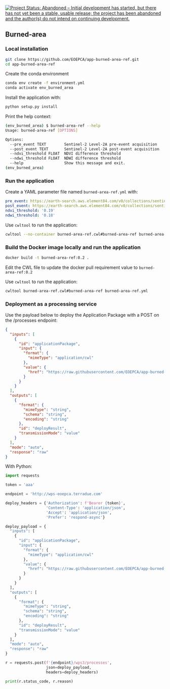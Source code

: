 [![Project Status: Abandoned – Initial development has started, but there has not yet been a stable, usable release; the project has been abandoned and the author(s) do not intend on continuing development.](https://www.repostatus.org/badges/latest/abandoned.svg)](https://www.repostatus.org/#abandoned)


## Burned-area

### Local installation

```bash
git clone https://github.com/EOEPCA/app-burned-area-ref.git
cd app-burned-area-ref
```

Create the conda environment

```bash
conda env create -f environment.yml
conda activate env_burned_area
```

Install the application with:

```bash
python setup.py install
```
 
Print the help context:

```bash
(env_burned_area) $ burned-area-ref --help
Usage: burned-area-ref [OPTIONS]

Options:
  --pre_event TEXT        Sentinel-2 Level-2A pre-event acquisition
  --post_event TEXT       Sentinel-2 Level-2A post-event acquisition
  --ndvi_threshold FLOAT  NDVI difference threshold
  --ndwi_threshold FLOAT  NDWI difference threshold
  --help                  Show this message and exit.
(env_burned_area)
```

### Run the application 

Create a YAML parameter file named `burned-area-ref.yml` with:

```yaml
pre_event: https://earth-search.aws.element84.com/v0/collections/sentinel-s2-l2a-cogs/items/S2B_36RTT_20191205_0_L2A
post_event: https://earth-search.aws.element84.com/v0/collections/sentinel-s2-l2a-cogs/items/S2B_36RTT_20191215_0_L2A
ndvi_threshold: '0.19'
ndwi_threshold: '0.18'
```

Use `cwltool` to run the application:

```bash
cwltool --no-container burned-area-ref.cwl#burned-area-ref burned-area-ref.yml
```

### Build the Docker image locally and run the application

```bash
docker build -t burned-area-ref:0.2 .
```

Edit the CWL file to update the docker pull requirement value to `burned-area-ref:0.2`

Use `cwltool` to run the application:

```bash
cwltool burned-area-ref.cwl#burned-area-ref burned-area-ref.yml
```

### Deployment as a processing service

Use the payload below to deploy the Application Package with a POST on the /processes endpoint:

```json
{
  "inputs": [
    {
      "id": "applicationPackage",
      "input": {
        "format": {
          "mimeType": "application/cwl"
        },
        "value": {
          "href": "https://raw.githubusercontent.com/EOEPCA/app-burned-area-ref/master/burned-area-ref.cwl"
        }
      }
    }
  ],
  "outputs": [
    {
      "format": {
        "mimeType": "string",
        "schema": "string",
        "encoding": "string"
      },
      "id": "deployResult",
      "transmissionMode": "value"
    }
  ],
  "mode": "auto",
  "response": "raw"
}
```

With Python:

```python
import requests 

token = 'aaa'

endpoint = 'http://wps-eoepca.terradue.com' 

deploy_headers = {'Authorization': f'Bearer {token}',
                  'Content-Type': 'application/json',
                  'Accept': 'application/json', 
                  'Prefer': 'respond-async'} 

deploy_payload = {
  "inputs": [
    {
      "id": "applicationPackage",
      "input": {
        "format": {
          "mimeType": "application/cwl"
        },
        "value": {
          "href": "https://raw.githubusercontent.com/EOEPCA/app-burned-area-ref/master/burned-area-ref.cwl"
        }
      }
    }
  ],
  "outputs": [
    {
      "format": {
        "mimeType": "string",
        "schema": "string",
        "encoding": "string"
      },
      "id": "deployResult",
      "transmissionMode": "value"
    }
  ],
  "mode": "auto",
  "response": "raw"
}

r = requests.post(f'{endpoint}/wps3/processes',
                  json=deploy_payload,
                  headers=deploy_headers)

print(r.status_code, r.reason)
```
